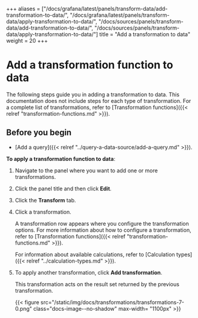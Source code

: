 +++
aliases = ["/docs/grafana/latest/panels/transform-data/add-transformation-to-data/", "/docs/grafana/latest/panels/transform-data/apply-transformation-to-data/", "/docs/sources/panels/transform-data/add-transformation-to-data/", "/docs/sources/panels/transform-data/apply-transformation-to-data/"]
title = "Add a transformation to data"
weight = 20
+++

# Add a transformation function to data

The following steps guide you in adding a transformation to data. This documentation does not include steps for each type of transformation. For a complete list of transformations, refer to [Transformation functions]({{< relref "transformation-functions.md" >}}).

## Before you begin

- [Add a query]({{< relref "../query-a-data-source/add-a-query.md" >}}).

**To apply a transformation function to data**:

1. Navigate to the panel where you want to add one or more transformations.
1. Click the panel title and then click **Edit**.
1. Click the **Transform** tab.
1. Click a transformation.

   A transformation row appears where you configure the transformation options. For more information about how to configure a transformation, refer to [Transformation functions]({{< relref "transformation-functions.md" >}}).

   For information about available calculations, refer to [Calculation types]({{< relref "../calculation-types.md" >}}).

1. To apply another transformation, click **Add transformation**.

   This transformation acts on the result set returned by the previous transformation.

   {{< figure src="/static/img/docs/transformations/transformations-7-0.png" class="docs-image--no-shadow" max-width= "1100px" >}}
